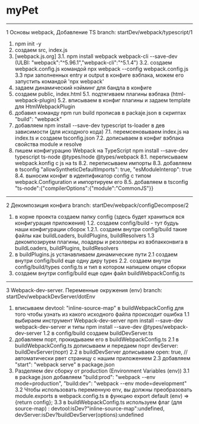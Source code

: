 # myPet

---

1 Основы webpack, Добавление TS branch: startDev/webpack/typescript/1

1. npm init -y
2. создаем src, index.js
3. [webpack.js.org]
   3.1. npm install webpack webpack-cli --save-dev (ULBI: "webpack":"^5.96.1","webpack-cli":"^5.1.4")
   3.2. создаем webpack.config.js командой npx webpack --config webpack.config.js
   3.3 при заполненных entry и output в конфиге вэбпака, можем его запустить командой 'npx webpack'
4. задаем динамический нэйминг для бандла в конфиге
5. создаем public, index.html
   5.1. подтягиваем плагины вэбпака (html-webpack-plugin)
   5.2. вписываем в конфиг плагины и задаем template для HtmlWebpackPlugin
6. добавил команду npm run build прописав в packaje.json в скриптах "build": "webpack"
7. добавляем npm install --save-dev typescript ts-loader в дев зависимости (для исходного кода)
   7.1. перемсеновываем index.js на index.ts и создаем tsconfig.json
   7.2. дописываем в конфиг вэбпака свойства module и resolve
8. пишем конфигурацию Webpack на TypeScript npm install --save-dev typescript ts-node @types/node @types/webpack
   8.1. переписываем webpack.konfig с js на ts
   8.2. переписываем импорты
   8.3. добавляем в tsconfig "allowSyntheticDefaultImports": true, "esModuleInterop": true
   8.4. выносим конфиг в идентификатор config с типом webpack.Configuration и импортируем его
   8.5. добавляем в tsconfig "ts-node":{"compilerOptions":{"module":"CommonJS"}}

---

2 Декомпозиция конфига branch: startDev/webpack/configDecompose/2

1. в корне проекта создаем папку config (здесь будет храниться вся конфигурация приложения)
   1.2. создаем config/build - тут будуь наши конфигурации сборок
   1.2.1. создаем внутри config/build такие файлы как buildLoaders, buildPlugins, buildResolvers
   1.3 декомпозируем плагины, лоадеры и резолверы из вэбпакконвига в buildLoaders, buildPlugins, buildResolvers
2. в buildPlugins.js устанавливаем динамические пути
   2.1 создаем внутри config/build еще одну диру types
   2.2. создаем внутри config/build/types config.ts и тип в котором напишем опции сборки
3. создаем внутри config/build еще один файл buildWebpackConfig.ts

---

3 Webpack-dev-server. Переменные окружения (env) branch: startDev/webpackDevServer/dotEnv

1. вписываем devtool: "inline-source-map" в buildWebpackConfig для того чтобы узнать из какого исходного файла происходит ошибка
   1.1 выбираем инструмент Webpack-dev-server npm install --save-dev webpack-dev-server и типы npm install --save-dev @types/webpack-dev-server
   1.2 в config/build создаем buildDevServer.ts
2. добавляем порт, прокидываем его в buildWebpackConfig.ts
   2.1 в buildWebpackConfig.ts дописываем и передаем порт devServer: buildDevServer(порт)
   2.2 в buildDevServer дописываем open: true, //автоматически рвет страницу с нашим приложением
   2.3 добавляем "start": "webpack serve" в package.json
3. Разделяем dev сборку от production (Environment Variables (env))
   3.1 в package.json добавляем "build:prod": "webpack --env mode=production", "build:dev": "webpack --env mode=development"
   3.2 Чтобы использовать переменную env, вы должны преобразовать module.exports в webpack.config.ts в функцию export default (env) => {return config};
   3.3 в buildWebpackConfig.ts используем флаг (для source-map) : devtool:isDev?"inline-source-map":undefined, devServer:isDev?buildDevServer(options):undefined

